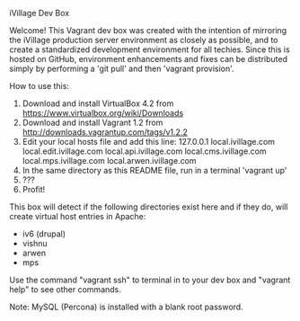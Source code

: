 iVillage Dev Box

Welcome!  This Vagrant dev box was created with the intention of mirroring the iVillage production server environment as closely as possible, and to create a standardized development environment for all techies.  Since this is hosted on GitHub, environment enhancements and fixes can be distributed simply by performing a 'git pull' and then 'vagrant provision'.

How to use this:
  1. Download and install VirtualBox 4.2 from https://www.virtualbox.org/wiki/Downloads
  2. Download and install Vagrant 1.2 from http://downloads.vagrantup.com/tags/v1.2.2
  3. Edit your local hosts file and add this line:
     127.0.0.1 local.ivillage.com local.edit.ivillage.com local.api.ivillage.com local.cms.ivillage.com local.mps.ivillage.com local.arwen.ivillage.com
  4. In the same directory as this README file, run in a terminal 'vagrant up'
  5. ???
  6. Profit!

This box will detect if the following directories exist here and if they do, will create virtual host entries in Apache:
  - iv6 (drupal)
  - vishnu
  - arwen
  - mps

Use the command "vagrant ssh" to terminal in to your dev box and "vagrant help" to see other commands.

Note: MySQL (Percona) is installed with a blank root password.


